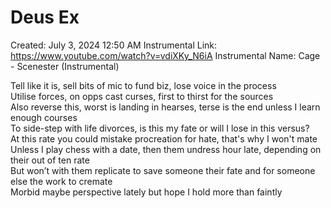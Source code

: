 # Deus Ex

Created: July 3, 2024 12:50 AM
Instrumental Link: https://www.youtube.com/watch?v=vdiXKy_N6iA
Instrumental Name: Cage - Scenester (Instrumental)
  
Tell like it is, sell bits of mic to fund biz, lose voice in the process  
Utilise forces, on opps cast curses, first to thirst for the sources  
Also reverse this, worst is landing in hearses, terse is the end unless I learn enough courses  
To side-step with life divorces, is this my fate or will I lose in this versus?  
At this rate you could mistake procreation for hate, that's why I won't mate  
Unless I play chess with a date, then them undress hour late, depending on their out of ten rate  
But won’t with them replicate to save someone their fate and for someone else the work to cremate  
Morbid maybe perspective lately but hope I hold more than faintly  
